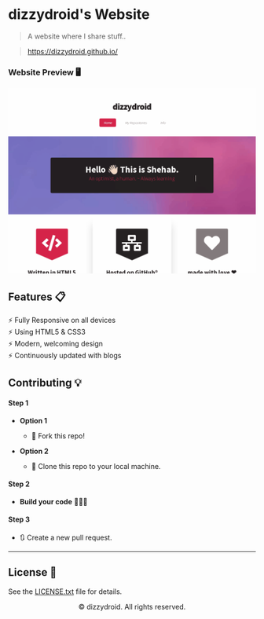 # dizzydroid's Website
> A website where I share stuff..

> https://dizzydroid.github.io/

### Website Preview 🖥
<p align="center"> 
  <kbd>
    <a href="https://dizzydroid.github.io/" target="_blank"><img src="examples/preview.gif">
  </a>
  </kbd>
</p>


## Features 📋
⚡️ Fully Responsive on all devices\
⚡️ Using HTML5 & CSS3\
⚡️ Modern, welcoming design\
⚡️ Continuously updated with blogs

## Contributing 💡
#### Step 1

- **Option 1**
    - 🍴 Fork this repo!

- **Option 2**
    - 👯 Clone this repo to your local machine.


#### Step 2

- **Build your code** 🔨🔨🔨

#### Step 3

- 🔃 Create a new pull request.
___________________________________________

## License 📄

See the [LICENSE.txt](./LICENSE.txt) file for details.<br>
<p align="center">  © dizzydroid. All rights reserved.
</p>

